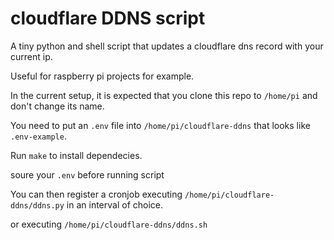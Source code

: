 # cloudflare DDNS script

A tiny python and shell script that updates a cloudflare dns record with your current ip.

Useful for raspberry pi projects for example.

In the current setup, it is expected that you clone this repo to `/home/pi` and don't change its name.

You need to put an `.env` file into `/home/pi/cloudflare-ddns` that looks like `.env-example`.

Run `make` to install dependecies.

soure your `.env` before running script

You can then register a cronjob executing `/home/pi/cloudflare-ddns/ddns.py` in an interval of choice.

or executing `/home/pi/cloudflare-ddns/ddns.sh`
